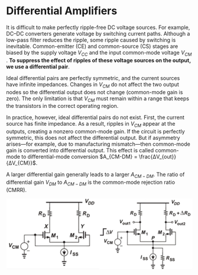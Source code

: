 # Differential Amplifiers
 It is difficult to make perfectly ripple-free DC voltage sources. For example, DC–DC
converters generate voltage by switching current paths. Although a low-pass filter
reduces the ripple, some ripple caused by switching is inevitable. Common-emitter (CE)
and common-source (CS) stages are biased by the supply voltage $V_{CC}$ and the
input common-mode voltage $V_{CM}$ . **To suppress the effect of ripples of these
voltage sources on the output, we use a differential pair**.

Ideal differential pairs are perfectly symmetric, and the current sources have infinite
impedances. Changes in $V_{CM}$ do not affect the two output nodes so the differential
output does not change (common-mode gain is zero). The only limitation is that $V_{CM}$
must remain within a range that keeps the transistors in the correct operating region.

In practice, however, ideal differential pairs do not exist. First, the current source has
finite impedance. As a result, ripples in $V_{CM}$ appear at the outputs, creating a
nonzero common-mode gain. If the circuit is perfectly symmetric, this does not affect the
differential output. But if asymmetry arises—for example, due to manufacturing 
mismatch—then common-mode gain is converted into differential output. This effect is
called common-mode to differential-mode conversion $A_{CM-DM} = \frac{ΔV_{out}}{ΔV_{CM}}$.

A larger differential gain generally leads to a larger $A_{CM-DM}$. The ratio of
differential gain $V_{DM}$ to $A_{CM-DM}$ is the common-mode rejection ratio (CMRR). 
 
<img src="../images/Diff-pair.jpg" alt="Diff-pair" width="700"/>
